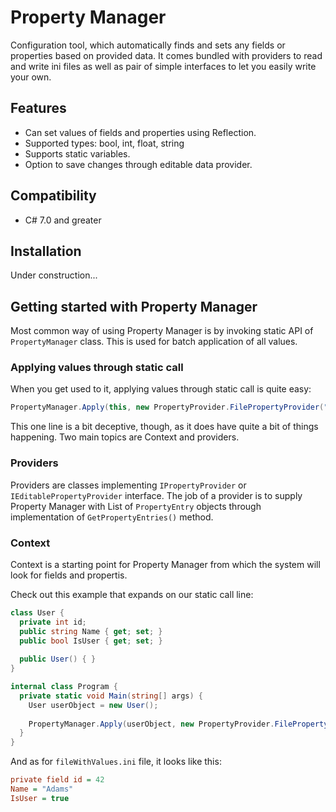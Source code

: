 # Property Manager
Configuration tool, which automatically finds and sets any fields or properties based on provided data. It comes bundled with providers to read and write ini files as well as pair of simple interfaces to let you easily write your own.

## Features
* Can set values of fields and properties using Reflection.
* Supported types: bool, int, float, string
* Supports static variables.
* Option to save changes through editable data provider.

## Compatibility
* C# 7.0 and greater

## Installation
Under construction...

## Getting started with Property Manager
Most common way of using Property Manager is by invoking static API of `PropertyManager` class. This is used for batch application of all values.

### Applying values through static call
When you get used to it, applying values through static call is quite easy:
```c#
PropertyManager.Apply(this, new PropertyProvider.FilePropertyProvider("fileWithValues.ini"));
```

This one line is a bit deceptive, though, as it does have quite a bit of things happening. Two main topics are Context and providers.

### Providers
Providers are classes implementing `IPropertyProvider` or `IEditablePropertyProvider` interface. The job of a provider is to supply Property Manager with List of `PropertyEntry` objects through implementation of `GetPropertyEntries()` method.

### Context
Context is a starting point for Property Manager from which the system will look for fields and propertis.

Check out this example that expands on our static call line:
```c#
class User {
  private int id;
  public string Name { get; set; }
  public bool IsUser { get; set; }
    
  public User() { }
}

internal class Program {
  private static void Main(string[] args) {
    User userObject = new User();
    
    PropertyManager.Apply(userObject, new PropertyProvider.FilePropertyProvider("fileWithValues.ini"));
  }
}
```

And as for `fileWithValues.ini` file, it looks like this:
```ini
private field id = 42
Name = "Adams"
IsUser = true
```

